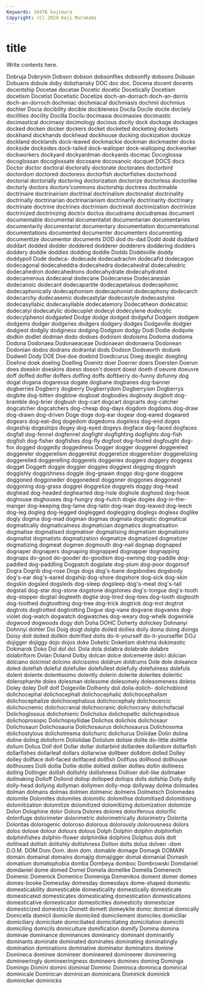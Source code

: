 ```yaml
---
Keywords: 16476 kojimura
Copyright: (C) 2024 Koji Murakami
---
```


# title

Write contents here.



Dobruja Dobrynin Dobson dobson dobsonflies
dobsonfly dobsons Dobuan Dobuans dobule doby dobzhansky DOC doc doc.
Docena docent docents docentship Docetae docetae Docetic docetic Docetically Docetism
docetism Docetist Docetistic Docetize doch-an-dorrach doch-an-dorris doch-an-dorroch dochmiac dochmiacal dochmiasis
dochmii dochmius dochter Docia docibility docible docibleness Docila Docile docile
docilely docilities docility Docilla Docilu docimasia docimasies docimastic docimastical docimasy
docimology docious docity dock dockage dockages docked docken docker dockers
docket docketed docketing dockets dockhand dockhands dockhead dockhouse docking dockization
dockize dockland docklands dock-leaved dockmackie dockman dockmaster docks dockside docksides
dock-tailed dock-walloper dock-walloping dockworker dockworkers dockyard dockyardman dockyards docmac Docoglossa
docoglossan docoglossate docosane docosanoic docquet DOCS docs Doctor doctor doctoral
doctorally doctorate doctorates doctorbird doctordom doctored doctoress doctorfish doctorfishes doctorhood
doctorial doctorially doctoring doctorization doctorize doctorless doctorlike doctorly doctors doctors'commons
doctorship doctress doctrinable doctrinaire doctrinairism doctrinal doctrinalism doctrinalist doctrinality doctrinally
doctrinarian doctrinarianism doctrinarily doctrinarity doctrinary doctrinate doctrine doctrines doctrinism doctrinist
doctrinization doctrinize doctrinized doctrinizing doctrix doctus docudrama docudramas document documentable
documental documentalist documentarian documentaries documentarily documentarist documentary documentation documentational documentations
documented documenter documenters documenting documentize documentor documents DOD dod do-dad
Dodd dodd doddard doddart dodded dodder doddered dodderer dodderers doddering
dodders doddery doddie doddies dodding doddle Dodds Doddsville doddy doddypoll
Dode dodeca- dodecade dodecadrachm dodecafid dodecagon dodecagonal dodecaheddra dodecahedra dodecahedral
dodecahedric dodecahedron dodecahedrons dodecahydrate dodecahydrated dodecamerous dodecanal dodecane Dodecanese Dodecanesian
dodecanoic dodecant dodecapartite dodecapetalous dodecaphonic dodecaphonically dodecaphonism dodecaphonist dodecaphony dodecarch
dodecarchy dodecasemic dodecastylar dodecastyle dodecastylos dodecasyllabic dodecasyllable dodecatemory Dodecatheon dodecatoic
dodecatyl dodecatylic dodecuplet dodecyl dodecylene dodecylic dodecylphenol dodgasted Dodge dodge
dodged dodgeful Dodgem dodgem dodgems dodger dodgeries dodgers dodgery dodges
Dodgeville dodgier dodgiest dodgily dodginess dodging Dodgson dodgy Dodi Dodie
dodipole dodkin dodlet dodman dodo dodoes dodoism dodoisms Dodoma dodoma
Dodona Dodonaea Dodonaeaceae Dodonaean dodonaena Dodonean Dodonian dodos dodrans dodrantal
dods Dodson Dodsworth dodunk Dodwell Dody DOE Doe doe doebird
Doedicurus Doeg doeglic doegling Doehne doek doeling Doelling Doenitz doer
Doerrer doers Doersten Doerun does doeskin doeskins doesn doesn't doesnt
doest doeth d'oeuvre doeuvre doff doffed doffer doffers doffing doffs
doftberry do-funny dofunny dog dogal dogana dogaressa dogate dogbane dogbanes
dog-banner dogberries Dogberry dogberry Dogberrydom Dogberryism Dogberrys dogbite dog-bitten dogblow
dogboat dogbodies dogbody dogbolt dog-bramble dog-brier dogbush dog-cart dogcart dogcarts
dog-catcher dogcatcher dogcatchers dog-cheap dog-days dogdom dogdoms dog-draw dog-drawn dog-driven
Doge doge dog-ear dogear dog-eared dogeared dogears dog-eat-dog dogedom dogedoms
dogeless dog-end doges dogeship dogeships dogey dog-eyed dogeys dogface dog-faced
dogfaces dogfall dog-fennel dogfennel dogfight dogfighting dogfights dog-fish dogfish dog-fisher
dogfishes dog-fly dogfoot dog-footed dogfought dog-fox dogged doggedly doggedness Dogger
dogger doggerel doggereled doggereler doggerelism doggerelist doggerelize doggerelizer doggerelizing doggerelled
doggerelling doggerels doggeries doggers doggery doggess dogget Doggett doggie doggier
doggies doggiest dogging doggish doggishly doggishness doggle dog-gnawn doggo dog-gone
doggone doggoned doggoneder doggonedest doggoner doggones doggonest doggoning dog-grass doggrel
doggrelize doggrels doggy dog-head doghead dog-headed doghearted dog-hole doghole doghood
dog-hook doghouse doghouses dog-hungry dog-hutch dogie dogies dog-in-the-manger dog-keeping dog-lame
dog-latin dog-lean dog-leaved dog-leech dog-leg dogleg dog-legged doglegged doglegging doglegs
dogless doglike dogly dogma dog-mad dogman dogmas dogmata dogmatic dogmatical
dogmatically dogmaticalness dogmatician dogmatics dogmatisation dogmatise dogmatised dogmatiser dogmatising dogmatism
dogmatisms dogmatist dogmatists dogmatization dogmatize dogmatized dogmatizer dogmatizing dogmeat dogmen
dogmouth dog-nail dognap dognaped dognaper dognapers dognaping dognapped dognapper dognapping
dognaps do-good do-gooder do-goodism dog-owning dog-paddle dog-paddled dog-paddling Dogpatch dogplate
dog-plum dog-poor dogproof Dogra Dogrib dog-rose Dogs dogs dog's-bane dogsbodies
dogsbody dog's-ear dog's-eared dogship dog-shore dogshore dog-sick dog-skin dogskin dogsled
dogsleds dog-sleep dogsleep dog's-meat dog's-tail dogstail dog-star dog-stone dogstone dogstones
dog's-tongue dog's-tooth dog-stopper dogtail dogteeth dogtie dog-tired dog-toes dog-tooth dogtooth
dog-toothed dogtoothing dog-tree dog-trick dogtrick dog-trot dogtrot dogtrots dogtrotted dogtrotting
Dogue dog-vane dogvane dogvanes dog-violet dog-watch dogwatch dogwatches dog-weary dog-whelk
dogwinkle dogwood dogwoods dogy doh Doha DOHC Doherty dohickey Dohnanyi
Dohnnyi dohter Doi Doig doigt doigte doiled doilies doily doina
doing doings Doisy doit doited doitkin doitrified doits do-it-yourself do-it-yourselfer
DOJ dojigger dojiggy dojo dojos doke Doketic Doketism dokhma dokimastic
Dokmarok Doko Dol dol dol. Dola dola dolabra dolabrate dolabre
dolabriform Dolan Doland Dolby dolcan dolce dolcemente dolci dolcian dolciano
dolcinist dolcino dolcissimo doldrum doldrums Dole dole doleance doled dolefish
doleful dolefuller dolefullest dolefully dolefulness dolefuls dolent dolente dolentissimo dolently
dolerin dolerite dolerites doleritic dolerophanite doles dolesman dolesome dolesomely dolesomeness
doless Doley doley Dolf dolf Dolgeville Dolhenty doli dolia dolich-
dolichoblond dolichocephal dolichocephali dolichocephalic dolichocephalism dolichocephalize dolichocephalous dolichocephaly dolichocercic dolichocnemic
dolichocranial dolichocranic dolichocrany dolichofacial Dolichoglossus dolichohieric Dolicholus dolichopellic dolichopodous dolichoprosopic
Dolichopsyllidae Dolichos dolichos dolichosaur Dolichosauri Dolichosauria Dolichosaurus dolichosaurus Dolichosoma dolichostylous
dolichotmema dolichuric dolichurus Doliidae Dolin dolina doline doling dolioform Doliolidae
Doliolum dolisie dolite do-little dolittle dolium Dolius Doll doll Dollar
dollar dollarbird dollardee dollardom dollarfish dollarfishes dollarleaf dollars dollarwise dollbeer
dolldom dolled Dolley dolley dollface doll-faced dollfaced dollfish Dollfuss dollhood
dollhouse dollhouses Dolli dollia Dollie dollie dollied dollier dollies dollin
dolliness dolling Dollinger dollish dollishly dollishness Dolliver doll-like dollmaker dollmaking
Dolloff Dollond dollop dolloped dollops dolls dollship Dolly dolly dolly-head
dollying dollyman dollymen dolly-mop dollyway dolma dolmades dolman dolmans dolmas
dolmen dolmenic dolmens Dolmetsch Dolomedes dolomite Dolomites dolomites dolomitic dolomitise
dolomitised dolomitising dolomitization dolomitize dolomitized dolomitizing dolomization dolomize Dolon Dolophine
dolor Dolora Dolores dolores doloriferous dolorific dolorifuge dolorimeter dolorimetric dolorimetrically
dolorimetry Dolorita Doloritas dolorogenic doloroso dolorous dolorously dolorousness dolors dolos
dolose dolour dolours dolous Dolph Dolphin dolphin dolphinfish dolphinfishes dolphin-flower
dolphinlike dolphins Dolphus dols dolt dolthead doltish doltishly doltishness Dolton
dolts dolus dolven -dom D.O.M. DOM Dom Dom. dom dom.
domable domage Domagk DOMAIN domain domainal domains domajig domajigger domal
domanial Domash domatium domatophobia domba Dombeya domboc Dombrowski Domdaniel domdaniel
dome domed Domel Domela domelike Domella Domenech Domenic Domenick Domenico
Domeniga Domenikos doment domer domes domes-booke Domesday domesday domesdays dome-shaped
domestic domesticability domesticable domesticality domestically domesticate domesticated domesticates domesticating domestication
domestications domesticative domesticator domesticities domesticity domesticize domesticized domestics Domett domett
domeykite domic domical domically Domicella domicil domicile domiciled domicilement domiciles
domiciliar domiciliary domiciliate domiciliated domiciliating domiciliation domicilii domiciling domicils domiculture
domification domify Domina domina dominae dominance dominances dominancy dominant dominantly
dominants dominate dominated dominates dominating dominatingly domination dominations dominative dominator
dominators domine Domineca dominee domineer domineered domineerer domineering domineeringly domineeringness
domineers domines doming Dominga Domingo Domini domini dominial Dominic Dominica
dominica dominical dominicale Dominican dominican dominicans Dominick dominick dominicker dominicks
